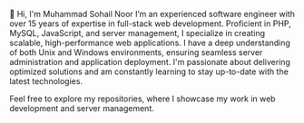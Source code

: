 👋 Hi, I'm Muhammad Sohail Noor
I’m an experienced software engineer with over 15 years of expertise in full-stack web development. Proficient in PHP, MySQL, JavaScript, and server management, I specialize in creating scalable, high-performance web applications. I have a deep understanding of both Unix and Windows environments, ensuring seamless server administration and application deployment.
I'm passionate about delivering optimized solutions and am constantly learning to stay up-to-date with the latest technologies.

Feel free to explore my repositories, where I showcase my work in web development and server management.
